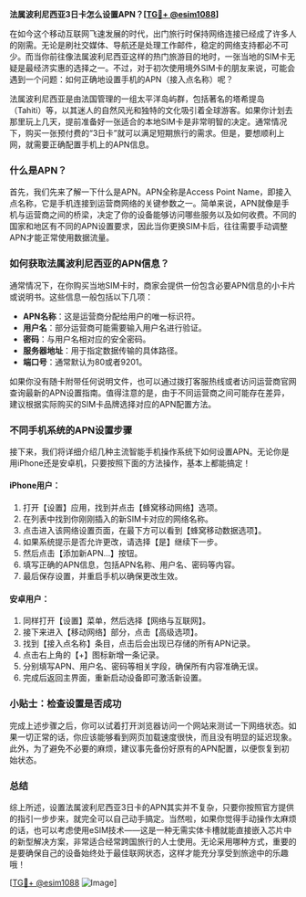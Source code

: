 **法属波利尼西亚3日卡怎么设置APN？[[TG💪+ @esim1088](https://t.me/s/esim1088)]**

在如今这个移动互联网飞速发展的时代，出门旅行时保持网络连接已经成了许多人的刚需。无论是刷社交媒体、导航还是处理工作邮件，稳定的网络支持都必不可少。而当你前往像法属波利尼西亚这样的热门旅游目的地时，一张当地的SIM卡无疑是最经济实惠的选择之一。不过，对于初次使用境外SIM卡的朋友来说，可能会遇到一个问题：如何正确地设置手机的APN（接入点名称）呢？

法属波利尼西亚是由法国管理的一组太平洋岛屿群，包括著名的塔希提岛（Tahiti）等，以其迷人的自然风光和独特的文化吸引着全球游客。如果你计划去那里玩上几天，提前准备好一张适合的本地SIM卡是非常明智的决定。通常情况下，购买一张预付费的“3日卡”就可以满足短期旅行的需求。但是，要想顺利上网，就需要正确配置手机上的APN信息。

### 什么是APN？

首先，我们先来了解一下什么是APN。APN全称是Access Point Name，即接入点名称，它是手机连接到运营商网络的关键参数之一。简单来说，APN就像是手机与运营商之间的桥梁，决定了你的设备能够访问哪些服务以及如何收费。不同的国家和地区有不同的APN设置要求，因此当你更换SIM卡后，往往需要手动调整APN才能正常使用数据流量。

### 如何获取法属波利尼西亚的APN信息？

通常情况下，在你购买当地SIM卡时，商家会提供一份包含必要APN信息的小卡片或说明书。这些信息一般包括以下几项：

- **APN名称**：这是运营商分配给用户的唯一标识符。
- **用户名**：部分运营商可能需要输入用户名进行验证。
- **密码**：与用户名相对应的安全密码。
- **服务器地址**：用于指定数据传输的具体路径。
- **端口号**：通常默认为80或者9201。

如果你没有随卡附带任何说明文件，也可以通过拨打客服热线或者访问运营商官网查询最新的APN设置指南。值得注意的是，由于不同运营商之间可能存在差异，建议根据实际购买的SIM卡品牌选择对应的APN配置方法。

### 不同手机系统的APN设置步骤

接下来，我们将详细介绍几种主流智能手机操作系统下如何设置APN。无论你是用iPhone还是安卓机，只要按照下面的方法操作，基本上都能搞定！

#### iPhone用户：

1. 打开【设置】应用，找到并点击【蜂窝移动网络】选项。
2. 在列表中找到你刚刚插入的新SIM卡对应的网络名称。
3. 点击进入该网络设置页面，在最下方可以看到【蜂窝移动数据选项】。
4. 如果系统提示是否允许更改，请选择【是】继续下一步。
5. 然后点击【添加新APN...】按钮。
6. 填写正确的APN信息，包括APN名称、用户名、密码等内容。
7. 最后保存设置，并重启手机以确保更改生效。

#### 安卓用户：

1. 同样打开【设置】菜单，然后选择【网络与互联网】。
2. 接下来进入【移动网络】部分，点击【高级选项】。
3. 找到【接入点名称】条目，点击后会出现已存储的所有APN记录。
4. 点击右上角的【+】图标新增一条记录。
5. 分别填写APN、用户名、密码等相关字段，确保所有内容准确无误。
6. 完成后返回主界面，重新启动设备即可激活新设置。

### 小贴士：检查设置是否成功

完成上述步骤之后，你可以试着打开浏览器访问一个网站来测试一下网络状态。如果一切正常的话，你应该能够看到网页加载速度很快，而且没有明显的延迟现象。此外，为了避免不必要的麻烦，建议事先备份好原有的APN配置，以便恢复到初始状态。

### 总结

综上所述，设置法属波利尼西亚3日卡的APN其实并不复杂，只要你按照官方提供的指引一步步来，就完全可以自己动手搞定。当然啦，如果你觉得手动操作太麻烦的话，也可以考虑使用eSIM技术——这是一种无需实体卡槽就能直接嵌入芯片中的新型解决方案，非常适合经常跨国旅行的人士使用。无论采用哪种方式，重要的是要确保自己的设备始终处于最佳联网状态，这样才能充分享受到旅途中的乐趣哦！

[[TG💪+ @esim1088](https://t.me/s/esim1088) ![Image](https://i.postimg.cc/4NQfJmqS/Snipaste-2025-05-13-00-14-12.png)]